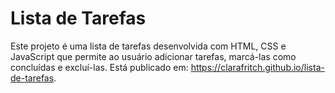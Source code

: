 # Lista de Tarefas

Este projeto é uma lista de tarefas desenvolvida com HTML, CSS e JavaScript que permite ao usuário adicionar tarefas, marcá-las como concluídas e excluí-las. Está publicado em: https://clarafritch.github.io/lista-de-tarefas.
